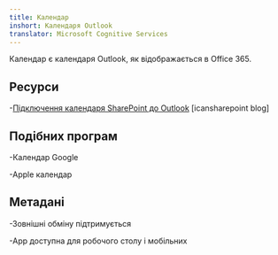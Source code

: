 ```yaml
---
title: Календар
inshort: Календаря Outlook
translator: Microsoft Cognitive Services
---
```


Календар є календаря Outlook, як відображається в Office 365.

Ресурси
---------

-[Підключення календаря SharePoint до
    Outlook](http://icsh.pt/SPandOutlook) \[icansharepoint blog\]

Подібних програм
--------------------

-Календар Google

-Apple календар

Метадані
--------

-Зовнішні обміну підтримується

-App доступна для робочого столу і мобільних

